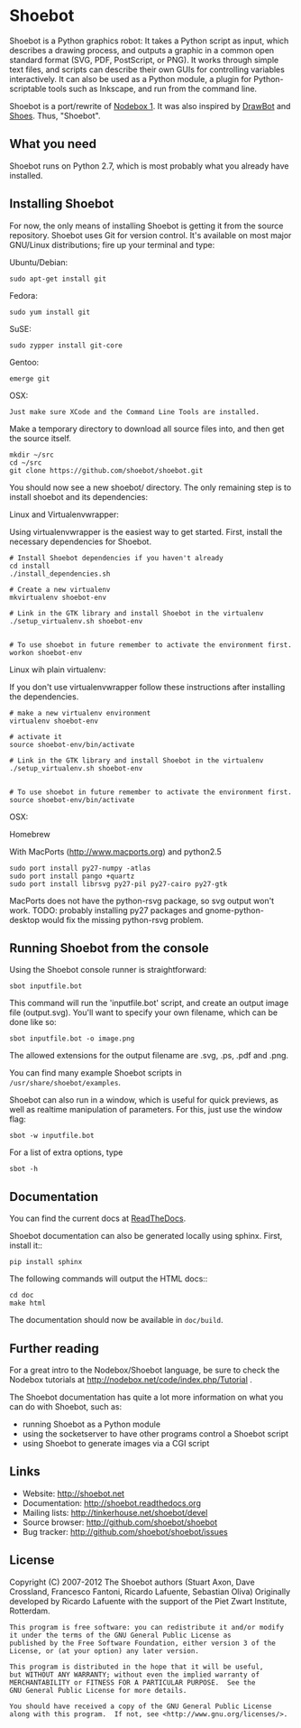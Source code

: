 Shoebot
=======

Shoebot is a Python graphics robot: It takes a Python script as input, which describes a drawing process, and outputs a graphic in a common open standard format (SVG, PDF, PostScript, or PNG). It works through simple text files, and scripts can describe their own GUIs for controlling variables interactively. It can also be used as a Python module, a plugin for Python-scriptable tools such as Inkscape, and run from the command line. 

Shoebot is a port/rewrite of [Nodebox 1](http://nodebox.net/code/index.php/Home). It was also inspired by [DrawBot](http://drawbot.com) and [Shoes](http://shoesrb.com/). Thus, "Shoebot".

What you need
-------------

Shoebot runs on Python 2.7, which is most probably what you already have installed.


Installing Shoebot
------------------

For now, the only means of installing Shoebot is getting it from the source repository. Shoebot uses Git for version control. It's available on most major GNU/Linux distributions; fire up your terminal and type:

Ubuntu/Debian:

    sudo apt-get install git

Fedora:

    sudo yum install git

SuSE:

    sudo zypper install git-core

Gentoo:

    emerge git


OSX:

    Just make sure XCode and the Command Line Tools are installed.


Make a temporary directory to download all source files into, and then get the source itself.

    mkdir ~/src
    cd ~/src
    git clone https://github.com/shoebot/shoebot.git




You should now see a new shoebot/ directory. The only remaining step is to install shoebot and its dependencies:



Linux and Virtualenvwrapper:

Using virtualenvwrapper is the easiest way to get started. First, install the necessary dependencies for Shoebot.
    
    # Install Shoebot dependencies if you haven't already
    cd install
    ./install_dependencies.sh
    
    # Create a new virtualenv
    mkvirtualenv shoebot-env
    
    # Link in the GTK library and install Shoebot in the virtualenv
    ./setup_virtualenv.sh shoebot-env


    # To use shoebot in future remember to activate the environment first.
    workon shoebot-env



Linux wih plain virtualenv:

If you don't use virtualenvwrapper follow these instructions after installing the dependencies.

    # make a new virtualenv environment
    virtualenv shoebot-env
    
    # activate it
    source shoebot-env/bin/activate
    
    # Link in the GTK library and install Shoebot in the virtualenv
    ./setup_virtualenv.sh shoebot-env


    # To use shoebot in future remember to activate the environment first.
    source shoebot-env/bin/activate




OSX:

Homebrew

With MacPorts (http://www.macports.org) and python2.5

    sudo port install py27-numpy -atlas
    sudo port install pango +quartz
    sudo port install librsvg py27-pil py27-cairo py27-gtk

MacPorts does not have the python-rsvg package, so svg output won't work.
TODO: probably installing py27 packages and gnome-python-desktop would fix the missing python-rsvg problem.



Running Shoebot from the console
--------------------------------

Using the Shoebot console runner is straightforward:

    sbot inputfile.bot

This command will run the 'inputfile.bot' script, and create an output image
file (output.svg). You'll want to specify your own filename, which can be
done like so:

    sbot inputfile.bot -o image.png

The allowed extensions for the output filename are .svg, .ps, .pdf and .png.

You can find many example Shoebot scripts in `/usr/share/shoebot/examples`.

Shoebot can also run in a window, which is useful for quick previews, as well
as realtime manipulation of parameters. For this, just use the window flag:

    sbot -w inputfile.bot

For a list of extra options, type

    sbot -h


Documentation
-------------

You can find the current docs at [ReadTheDocs](http://shoebot.readthedocs.org/).

Shoebot documentation can also be generated locally using sphinx. First, install it::

    pip install sphinx

The following commands will output the HTML docs::
  
    cd doc
    make html 

The documentation should now be available in `doc/build`.


Further reading
---------------

For a great intro to the Nodebox/Shoebot language, be sure to check the Nodebox tutorials at http://nodebox.net/code/index.php/Tutorial .

The Shoebot documentation has quite a lot more information on what you can do with Shoebot, such as:

  * running Shoebot as a Python module
  * using the socketserver to have other programs control a Shoebot script
  * using Shoebot to generate images via a CGI script


Links
-----

  * Website:             http://shoebot.net
  * Documentation:       http://shoebot.readthedocs.org
  * Mailing lists:       http://tinkerhouse.net/shoebot/devel
  * Source browser:	     http://github.com/shoebot/shoebot
  * Bug tracker:         http://github.com/shoebot/shoebot/issues


License
-------

Copyright (C) 2007-2012 The Shoebot authors (Stuart Axon, Dave Crossland, Francesco Fantoni, Ricardo Lafuente, Sebastian Oliva)
Originally developed by Ricardo Lafuente with the support of the Piet Zwart Institute, Rotterdam.

    This program is free software: you can redistribute it and/or modify
    it under the terms of the GNU General Public License as
    published by the Free Software Foundation, either version 3 of the
    License, or (at your option) any later version.

    This program is distributed in the hope that it will be useful,
    but WITHOUT ANY WARRANTY; without even the implied warranty of
    MERCHANTABILITY or FITNESS FOR A PARTICULAR PURPOSE.  See the
    GNU General Public License for more details.

    You should have received a copy of the GNU General Public License
    along with this program.  If not, see <http://www.gnu.org/licenses/>.


